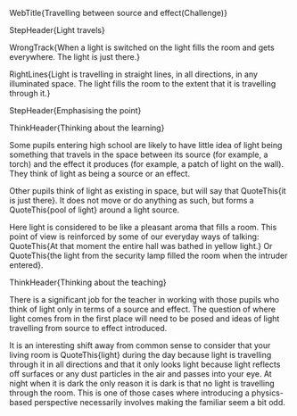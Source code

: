 WebTitle{Travelling between source and effect(Challenge)}

StepHeader{Light travels}

WrongTrack{When a light is switched on the light fills the room and gets everywhere. The light is just there.}

RightLines{Light is travelling in straight lines, in all directions, in any illuminated space. The light fills the room to the extent that it is travelling through it.}

StepHeader{Emphasising the point}

ThinkHeader{Thinking about the learning}

Some pupils entering high school are likely to have little idea of light being something that travels in the space between its source (for example, a torch) and the effect it produces (for example, a patch of light on the wall). They think of light as being a source or an effect.

Other pupils think of light as existing in space, but will say that QuoteThis{it is just there}. It does not move or do anything as such, but forms a QuoteThis{pool of light} around a light source.

Here light is considered to be like a pleasant aroma that fills a room. This point of view is reinforced by some of our everyday ways of talking: QuoteThis{At that moment the entire hall was bathed in yellow light.} Or QuoteThis{the light from the security lamp filled the room when the intruder entered}.

ThinkHeader{Thinking about the teaching}

There is a significant job for the teacher in working with those pupils who think of light only in terms of a source and effect. The question of where light comes from in the first place will need to be posed and ideas of light travelling from source to effect introduced.

It is an interesting shift away from common sense to consider that your living room is QuoteThis{light} during the day because light is travelling through it in all directions and that it only looks light because light reflects off surfaces or any dust particles in the air and passes into your eye. At night when it is dark the only reason it is dark is that no light is travelling through the room. This is one of those cases where introducing a physics-based perspective necessarily involves making the familiar seem a bit odd.

